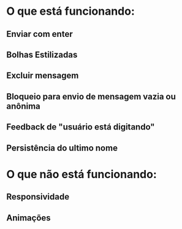 # O que está funcionando:

## Enviar com enter
## Bolhas Estilizadas
## Excluir mensagem
## Bloqueio para envio de mensagem vazia ou anônima
## Feedback de "usuário está digitando"
## Persistência do ultimo nome


# O que não está funcionando:

## Responsividade
## Animações
